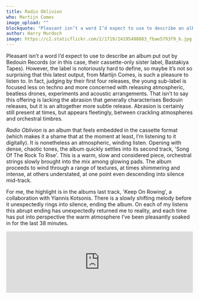 ```yaml
---
title: Radio Oblivion
who: Martijn Comes
image_upload: ""
blockquote: "Pleasant isn’t a word I’d expect to use to describe an album put out by Bedouin Records (or in this case, their cassette-only sister label, Bastakiya Tapes). However, they aren't a label easy to pin down, so maybe it’s not so surprising that this latest output, from Martijn Comes, is such a pleasure to listen to."
author: Harry Murdoch
image: https://c2.staticflickr.com/2/1719/24195488083_fbae5793f9_b.jpg
---
```

Pleasant isn’t a word I’d expect to use to describe an album put out by Bedouin Records (or in this case, their cassette-only sister label, Bastakiya Tapes). However, the label is notoriously hard to define, so maybe it’s not so surprising that this latest output, from Martijn Comes, is such a pleasure to listen to. In fact, judging by their first four releases, the young sub-label is focused less on techno and more concerned with releasing atmospheric, beatless drones, experiments and acoustic arrangements. That isn’t to say this offering is lacking the abrasion that generally characterises Bedouin releases, but it is an altogether more subtle release. Abrasion is certainly still present at times, but appears fleetingly, between crackling atmospheres and orchestral timbres. 

_Radio Oblivion_ is an album that feels embedded in the cassette format (which makes it a shame that at the moment at least, I’m listening to it digitally). It is nonetheless an atmospheric, winding listen. Opening with dense, chaotic tones, the album quickly settles into its second track, 'Song Of The Rock To Rise'. This is a warm, slow and considered piece, orchestral strings slowly brought into the mix among glowing pads. The album proceeds to wind through a range of textures, at times shimmering and intense, at others understated, at one point even descending into silence mid-track. 

For me, the highlight is in the albums last track, 'Keep On Rowing', a collaboration with Yiannis Kotsonis. There is a slowly shifting melody before it unexpectedly rings into silence, ending the album. On each of my listens this abrupt ending has unexpectedly returned me to reality, and each time has put into perspective the warm atmosphere I’ve been pleasantly soaked in for the last 38 minutes.

<iframe width="100%" height="166" scrolling="no" frameborder="no" src="https://w.soundcloud.com/player/?url=https%3A//api.soundcloud.com/tracks/243067848&amp;color=000000&amp;auto_play=false&amp;hide_related=false&amp;show_comments=true&amp;show_user=true&amp;show_reposts=false"></iframe>